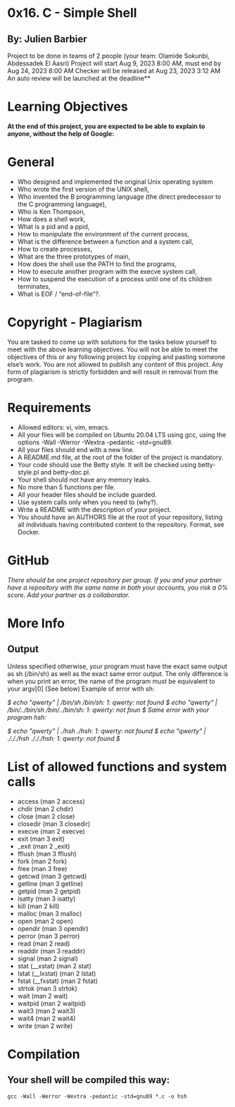 # 0x16. C - Simple Shell
## By: Julien Barbier
 Project to be done in teams of 2 people (your team: Olamide Sokunbi, Abdessadek El Aasri)
 Project will start Aug 9, 2023 8:00 AM, must end by Aug 24, 2023 8:00 AM
 Checker will be released at Aug 23, 2023 3:12 AM
 An auto review will be launched at the deadline**

# Learning Objectives
**At the end of this project, you are expected to be able to explain to anyone, without the help of Google:**

# General
- Who designed and implemented the original Unix operating system
- Who wrote the first version of the UNIX shell,
- Who invented the B programming language (the direct predecessor to the C programming language),
- Who is Ken Thompson,
- How does a shell work,
- What is a pid and a ppid,
- How to manipulate the environment of the current process,
- What is the difference between a function and a system call,
- How to create processes,
- What are the three prototypes of main,
- How does the shell use the PATH to find the programs,
- How to execute another program with the execve system call,
- How to suspend the execution of a process until one of its children terminates,
- What is EOF / “end-of-file”?.

# Copyright - Plagiarism
You are tasked to come up with solutions for the tasks below yourself to meet with the above learning objectives.
You will not be able to meet the objectives of this or any following project by copying and pasting someone else’s work.
You are not allowed to publish any content of this project.
Any form of plagiarism is strictly forbidden and will result in removal from the program.

# Requirements
- Allowed editors: vi, vim, emacs.
- All your files will be compiled on Ubuntu 20.04 LTS using gcc, using the options -Wall -Werror -Wextra -pedantic -std=gnu89.
- All your files should end with a new line.
- A README.md file, at the root of the folder of the project is mandatory.
- Your code should use the Betty style. It will be checked using betty-style.pl and betty-doc.pl.
- Your shell should not have any memory leaks.
- No more than 5 functions per file.
- All your header files should be include guarded.
- Use system calls only when you need to (why?).
- Write a README with the description of your project.
- You should have an AUTHORS file at the root of your repository, listing all individuals having contributed content to the repository. Format, see Docker.

# GitHub
*There should be one project repository per group. If you and your partner have a repository with the same name in both your accounts, you risk a 0% score. Add your partner as a collaborator.*


# More Info
## Output
Unless specified otherwise, your program must have the exact same output as sh (/bin/sh) as well as the exact same error output.
The only difference is when you print an error, the name of the program must be equivalent to your argv[0] (See below)
Example of error with sh:

*$ echo "qwerty" | /bin/sh
/bin/sh: 1: qwerty: not found
$ echo "qwerty" | /bin/../bin/sh
/bin/../bin/sh: 1: qwerty: not foun*
*$
Same error with your program hsh:*

*$ echo "qwerty" | ./hsh
./hsh: 1: qwerty: not found
$ echo "qwerty" | ./././hsh
./././hsh: 1: qwerty: not found
$*

# List of allowed functions and system calls
- access (man 2 access)
- chdir (man 2 chdir)
- close (man 2 close)
- closedir (man 3 closedir)
- execve (man 2 execve)
- exit (man 3 exit)
- _exit (man 2 _exit)
- fflush (man 3 fflush)
- fork (man 2 fork)
- free (man 3 free)
- getcwd (man 3 getcwd)
- getline (man 3 getline)
- getpid (man 2 getpid)
- isatty (man 3 isatty)
- kill (man 2 kill)
- malloc (man 3 malloc)
- open (man 2 open)
- opendir (man 3 opendir)
- perror (man 3 perror)
- read (man 2 read)
- readdir (man 3 readdir)
- signal (man 2 signal)
- stat (__xstat) (man 2 stat)
- lstat (__lxstat) (man 2 lstat)
- fstat (__fxstat) (man 2 fstat)
- strtok (man 3 strtok)
- wait (man 2 wait)
- waitpid (man 2 waitpid)
- wait3 (man 2 wait3)
- wait4 (man 2 wait4)
- write (man 2 write)

# Compilation
## Your shell will be compiled this way:

`gcc -Wall -Werror -Wextra -pedantic -std=gnu89 *.c -o hsh`


